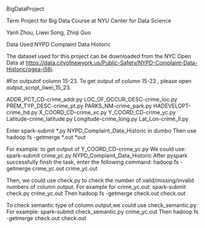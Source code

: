 BigDataProject

Term Project for Big Data Course at NYU Center for Data Science

Yanli Zhou, Liwei Song, Zhiqi Guo

Data Used:NYPD Complaint Data Historic

The dataset used for this project can be downloaded from the NYC Open Data at https://data.cityofnewyork.us/Public-Safety/NYPD-Complaint-Data-Historic/qgea-i56i.




#For outputof column 15-23.
To get output of column 15-23 , please open output_script_liwei_15_23.

ADDR_PCT_CD-crime_addr.py
LOC_OF_OCCUR_DESC-crime_loc.py
PREM_TYP_DESC-crime_pt.py
PARKS_NM-crime_park.py
HADEVELOPT-crime_hd.py
X_COORD_CD-crime_xc.py
Y_COORD_CD-crime_yc.py
Latitude-crime_latitude.py
Longitude-crime_long.py
Lat_Lon-crime_ll.py

Enter spark-submit *.py NYPD_Complaint_Data_Historic in dumbo
Then use hadoop fs -getmerge *.out *out

For example: to get output of Y_COORD_CD-crime_yc.py
We could use:
spark-submit crime_yc.py NYPD_Complaint_Data_Historic
After pyspark successfully finsh the task, enter the following command:
hadoop fs -getmerge crime_yc.out crime_yc.out

Then, we could use check.py to check the number of valid/missing/invalid numbers of column output.
For example for crime_yc.out:
spark-submit check.py crime_yc.out
Then 
hadoop fs -getmerge check.out check.out


To check semantic type of column output,we could use check_semantic.py:
For example:
spark-submit check_semantic.py crime_yc.out
Then 
hadoop fs -getmerge check.out check.out



